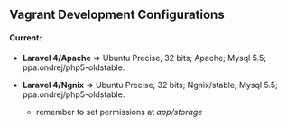 ## Vagrant Development Configurations

#### Current:

* **Laravel 4/Apache** 	=> Ubuntu Precise, 32 bits; Apache; Mysql 5.5; ppa:ondrej/php5-oldstable.

* **Laravel 4/Ngnix** 	=> Ubuntu Precise, 32 bits; Ngnix/stable; Mysql 5.5; ppa:ondrej/php5-oldstable.
	* remember to set permissions at *app/storage*	
